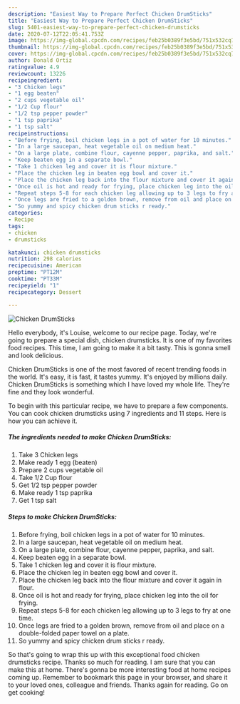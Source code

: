 ```yaml
---
description: "Easiest Way to Prepare Perfect Chicken DrumSticks"
title: "Easiest Way to Prepare Perfect Chicken DrumSticks"
slug: 5401-easiest-way-to-prepare-perfect-chicken-drumsticks
date: 2020-07-12T22:05:41.753Z
image: https://img-global.cpcdn.com/recipes/feb25b0389f3e5bd/751x532cq70/chicken-drumsticks-recipe-main-photo.jpg
thumbnail: https://img-global.cpcdn.com/recipes/feb25b0389f3e5bd/751x532cq70/chicken-drumsticks-recipe-main-photo.jpg
cover: https://img-global.cpcdn.com/recipes/feb25b0389f3e5bd/751x532cq70/chicken-drumsticks-recipe-main-photo.jpg
author: Donald Ortiz
ratingvalue: 4.9
reviewcount: 13226
recipeingredient:
- "3 Chicken legs"
- "1 egg beaten"
- "2 cups vegetable oil"
- "1/2 Cup flour"
- "1/2 tsp pepper powder"
- "1 tsp paprika"
- "1 tsp salt"
recipeinstructions:
- "Before frying, boil chicken legs in a pot of water for 10 minutes."
- "In a large saucepan, heat vegetable oil on medium heat."
- "On a large plate, combine flour, cayenne pepper, paprika, and salt."
- "Keep beaten egg in a separate bowl."
- "Take 1 chicken leg and cover it is flour mixture."
- "Place the chicken leg in beaten egg bowl and cover it."
- "Place the chicken leg back into the flour mixture and cover it again in flour."
- "Once oil is hot and ready for frying, place chicken leg into the oil for frying."
- "Repeat steps 5-8 for each chicken leg allowing up to 3 legs to fry at one time."
- "Once legs are fried to a golden brown, remove from oil and place on a double-folded paper towel on a plate."
- "So yummy and spicy chicken drum sticks r ready."
categories:
- Recipe
tags:
- chicken
- drumsticks

katakunci: chicken drumsticks 
nutrition: 298 calories
recipecuisine: American
preptime: "PT12M"
cooktime: "PT33M"
recipeyield: "1"
recipecategory: Dessert

---
```



![Chicken DrumSticks](https://img-global.cpcdn.com/recipes/feb25b0389f3e5bd/751x532cq70/chicken-drumsticks-recipe-main-photo.jpg)

Hello everybody, it's Louise, welcome to our recipe page. Today, we're going to prepare a special dish, chicken drumsticks. It is one of my favorites food recipes. This time, I am going to make it a bit tasty. This is gonna smell and look delicious.

Chicken DrumSticks is one of the most favored of recent trending foods in the world. It's easy, it is fast, it tastes yummy. It's enjoyed by millions daily. Chicken DrumSticks is something which I have loved my whole life. They're fine and they look wonderful.




To begin with this particular recipe, we have to prepare a few components. You can cook chicken drumsticks using 7 ingredients and 11 steps. Here is how you can achieve it.

<!--inarticleads1-->

##### The ingredients needed to make Chicken DrumSticks:

1. Take 3 Chicken legs
1. Make ready 1 egg (beaten)
1. Prepare 2 cups vegetable oil
1. Take 1/2 Cup flour
1. Get 1/2 tsp pepper powder
1. Make ready 1 tsp paprika
1. Get 1 tsp salt




<!--inarticleads2-->

##### Steps to make Chicken DrumSticks:

1. Before frying, boil chicken legs in a pot of water for 10 minutes.
1. In a large saucepan, heat vegetable oil on medium heat.
1. On a large plate, combine flour, cayenne pepper, paprika, and salt.
1. Keep beaten egg in a separate bowl.
1. Take 1 chicken leg and cover it is flour mixture.
1. Place the chicken leg in beaten egg bowl and cover it.
1. Place the chicken leg back into the flour mixture and cover it again in flour.
1. Once oil is hot and ready for frying, place chicken leg into the oil for frying.
1. Repeat steps 5-8 for each chicken leg allowing up to 3 legs to fry at one time.
1. Once legs are fried to a golden brown, remove from oil and place on a double-folded paper towel on a plate.
1. So yummy and spicy chicken drum sticks r ready.




So that's going to wrap this up with this exceptional food chicken drumsticks recipe. Thanks so much for reading. I am sure that you can make this at home. There's gonna be more interesting food at home recipes coming up. Remember to bookmark this page in your browser, and share it to your loved ones, colleague and friends. Thanks again for reading. Go on get cooking!

